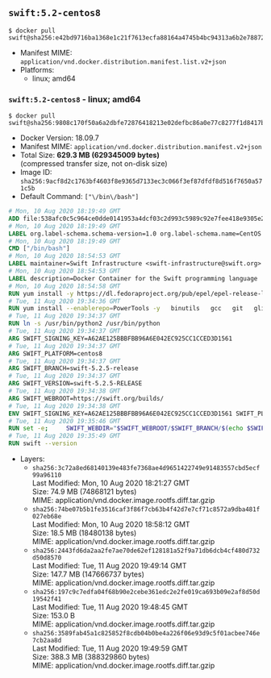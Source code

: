 ## `swift:5.2-centos8`

```console
$ docker pull swift@sha256:e42bd9716ba1368e1c21f7613ecfa88164a4745b4bc94313a6b2e788725a774a
```

-	Manifest MIME: `application/vnd.docker.distribution.manifest.list.v2+json`
-	Platforms:
	-	linux; amd64

### `swift:5.2-centos8` - linux; amd64

```console
$ docker pull swift@sha256:9808c170f50a6a2dbfe72876418213e02defbc86a0e77c8277f1d8417bf7e63e
```

-	Docker Version: 18.09.7
-	Manifest MIME: `application/vnd.docker.distribution.manifest.v2+json`
-	Total Size: **629.3 MB (629345009 bytes)**  
	(compressed transfer size, not on-disk size)
-	Image ID: `sha256:9acf8d2c1763bf4603f8e9365d7133ec3c066f3ef87dfdf8d516f7650a571c5b`
-	Default Command: `["\/bin\/bash"]`

```dockerfile
# Mon, 10 Aug 2020 18:19:49 GMT
ADD file:538afc0c5c964ce0dde0141953a4dcf03c2d993c5989c92e7fee418e9305e2a3 in / 
# Mon, 10 Aug 2020 18:19:49 GMT
LABEL org.label-schema.schema-version=1.0 org.label-schema.name=CentOS Base Image org.label-schema.vendor=CentOS org.label-schema.license=GPLv2 org.label-schema.build-date=20200809
# Mon, 10 Aug 2020 18:19:49 GMT
CMD ["/bin/bash"]
# Mon, 10 Aug 2020 18:54:53 GMT
LABEL maintainer=Swift Infrastructure <swift-infrastructure@swift.org>
# Mon, 10 Aug 2020 18:54:53 GMT
LABEL description=Docker Container for the Swift programming language
# Mon, 10 Aug 2020 18:54:58 GMT
RUN yum install -y https://dl.fedoraproject.org/pub/epel/epel-release-latest-8.noarch.rpm
# Tue, 11 Aug 2020 19:34:36 GMT
RUN yum install --enablerepo=PowerTools -y   binutils   gcc   git   glibc-static   libbsd-devel   libedit   libedit-devel   libicu-devel   libstdc++-static   pkg-config   python2   sqlite   zlib-devel
# Tue, 11 Aug 2020 19:34:37 GMT
RUN ln -s /usr/bin/python2 /usr/bin/python
# Tue, 11 Aug 2020 19:34:37 GMT
ARG SWIFT_SIGNING_KEY=A62AE125BBBFBB96A6E042EC925CC1CCED3D1561
# Tue, 11 Aug 2020 19:34:37 GMT
ARG SWIFT_PLATFORM=centos8
# Tue, 11 Aug 2020 19:34:37 GMT
ARG SWIFT_BRANCH=swift-5.2.5-release
# Tue, 11 Aug 2020 19:34:37 GMT
ARG SWIFT_VERSION=swift-5.2.5-RELEASE
# Tue, 11 Aug 2020 19:34:38 GMT
ARG SWIFT_WEBROOT=https://swift.org/builds/
# Tue, 11 Aug 2020 19:34:38 GMT
ENV SWIFT_SIGNING_KEY=A62AE125BBBFBB96A6E042EC925CC1CCED3D1561 SWIFT_PLATFORM=centos8 SWIFT_BRANCH=swift-5.2.5-release SWIFT_VERSION=swift-5.2.5-RELEASE SWIFT_WEBROOT=https://swift.org/builds/
# Tue, 11 Aug 2020 19:35:46 GMT
RUN set -e;     SWIFT_WEBDIR="$SWIFT_WEBROOT/$SWIFT_BRANCH/$(echo $SWIFT_PLATFORM | tr -d .)/"     && SWIFT_BIN_URL="$SWIFT_WEBDIR/$SWIFT_VERSION/$SWIFT_VERSION-$SWIFT_PLATFORM.tar.gz"     && SWIFT_SIG_URL="$SWIFT_BIN_URL.sig"     && export GNUPGHOME="$(mktemp -d)"     && curl -fsSL "$SWIFT_BIN_URL" -o swift.tar.gz "$SWIFT_SIG_URL" -o swift.tar.gz.sig     && gpg --batch --quiet --keyserver ha.pool.sks-keyservers.net --recv-keys "$SWIFT_SIGNING_KEY"     && gpg --batch --verify swift.tar.gz.sig swift.tar.gz     && tar -xzf swift.tar.gz --directory / --strip-components=1     && chmod -R o+r /usr/lib/swift     && rm -rf "$GNUPGHOME" swift.tar.gz.sig swift.tar.gz
# Tue, 11 Aug 2020 19:35:49 GMT
RUN swift --version
```

-	Layers:
	-	`sha256:3c72a8ed68140139e483fe7368ae4d9651422749e91483557cbd5ecf99a96110`  
		Last Modified: Mon, 10 Aug 2020 18:21:27 GMT  
		Size: 74.9 MB (74868121 bytes)  
		MIME: application/vnd.docker.image.rootfs.diff.tar.gzip
	-	`sha256:74be07b5b1fe3516caf3f86f7cb63b4f42d7e7cf71c8572a9dba481f027eb68e`  
		Last Modified: Mon, 10 Aug 2020 18:58:12 GMT  
		Size: 18.5 MB (18480138 bytes)  
		MIME: application/vnd.docker.image.rootfs.diff.tar.gzip
	-	`sha256:2443fd6da2aa2fe7ae70de62ef128181a52f9a71db6dcb4cf480d732d50d8570`  
		Last Modified: Tue, 11 Aug 2020 19:49:14 GMT  
		Size: 147.7 MB (147666737 bytes)  
		MIME: application/vnd.docker.image.rootfs.diff.tar.gzip
	-	`sha256:197c9c7edfa04f68b90e2cebe361edc2e2fe019ca693b09e2af8d50d19542f41`  
		Last Modified: Tue, 11 Aug 2020 19:48:45 GMT  
		Size: 153.0 B  
		MIME: application/vnd.docker.image.rootfs.diff.tar.gzip
	-	`sha256:3589fab45a1c825852f8cdb04b0be4a226f06e93d9c5f01acbee746e7cb2aa8d`  
		Last Modified: Tue, 11 Aug 2020 19:49:59 GMT  
		Size: 388.3 MB (388329860 bytes)  
		MIME: application/vnd.docker.image.rootfs.diff.tar.gzip
